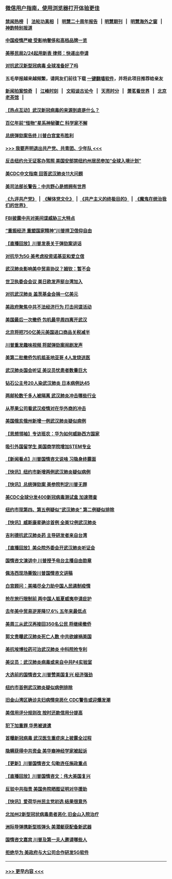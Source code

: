 ### [微信用户指南，使用浏览器打开体验更佳](https://github.com/gfw-breaker/banned-news1/blob/master/indexes/wechat-guide.md?t=0)
#### [禁闻热榜](热点新闻.md?t=0)  &nbsp;&nbsp;|&nbsp;&nbsp; [法轮功真相](https://github.com/gfw-breaker/truth/blob/master/README.md?t=0) &nbsp;&nbsp;|&nbsp;&nbsp; [明慧二十周年报告](https://github.com/gfw-breaker/mh-reports/blob/master/README.md?t=0) &nbsp;&nbsp;|&nbsp;&nbsp;[明慧期刊](https://github.com/gfw-breaker/mh-qikan) &nbsp;&nbsp;|&nbsp;&nbsp; [明慧海外之窗](https://github.com/gfw-breaker/mh-news/blob/master/README.md?t=0) &nbsp;&nbsp;|&nbsp;&nbsp; [神韵特别报道](https://github.com/gfw-breaker/mh-news/blob/master/shenyun.md?t=0)
#### [中国疫情严峻 受影响奢侈和高档品牌一览](../pages/nsc412/n11850319.md?t=02071055) 
#### [美移民局2/24起用新表 律师：快递出申请](../pages/nsc412/n11848220.md?t=02071055) 
#### [对抗武汉新型冠病毒 全球准备好了吗](../pages/nsc412/n11850142.md?t=02071055) 
#### 五毛举报越来越频繁，请网友们前往下载 [一键翻墙软件](https://github.com/gfw-breaker/ssr-accounts)，并将此项目推荐给亲友
#### [新闻拍案惊奇](https://github.com/gfw-breaker/banned-news1/blob/master/pages/link4.md) &nbsp;&nbsp;|&nbsp;&nbsp; [江峰时刻](https://github.com/gfw-breaker/banned-news1/blob/master/pages/link4.md) &nbsp;&nbsp;|&nbsp;&nbsp; [文昭谈古论今](https://github.com/gfw-breaker/banned-news1/blob/master/pages/link4.md) &nbsp;&nbsp;|&nbsp;&nbsp; [天亮时分](https://github.com/gfw-breaker/banned-news1/blob/master/pages/link4.md) &nbsp;&nbsp;|&nbsp;&nbsp; [萧茗看世界](https://github.com/gfw-breaker/banned-news1/blob/master/pages/link4.md) &nbsp;&nbsp;|&nbsp;&nbsp; [北京老茶馆](https://github.com/gfw-breaker/banned-news1/blob/master/pages/link4.md) &nbsp;&nbsp;|&nbsp;&nbsp; 
#### [【热点互动】武汉新冠病毒的来源到底是什么？](../pages/nsc412/n11849749.md?t=02071055) 
#### [百亿年前“怪物”星系神秘骤亡 科学家不解](../pages/nsc412/n11849863.md?t=02071055) 
#### [总统弹劾案告终 川普白宫宣布胜利](../pages/nsc412/n11849985.md?t=02071055) 
#### [>>> 我要声明退出共产党、共青团、少年队 <<<](https://github.com/begood0513/goodnews/blob/master/quit/letter.md) 
#### [反击纽约允无证客办驾照  美国安部禁纽约州居民参加“全球入境计划”](../pages/nsc412/n11849828.md?t=02071055) 
#### [美CDC中文指南 回答武汉肺炎11大问题](../pages/nsc412/n11849703.md?t=02071055) 
#### [美司法部长警告：中共野心是想拥有世界](../pages/nsc412/n11849769.md?t=02071055) 
#### [《九评共产党》](https://github.com/begood0513/9ping.md/blob/master/README.md) &nbsp;|&nbsp; [《解体党文化》](../../../../jtdwh.md/blob/master/README.md)  &nbsp;|&nbsp; [《共产主义的终极目的》](../../../../gczydzjmd.md/blob/master/README.md) &nbsp;|&nbsp; [《魔鬼在统治我们的世界》](../../../../mgztzwmdsj.md/blob/master/README.md) 
#### [FBI披露中共对美间谍威胁三大特点](../pages/nsc412/n11849700.md?t=02071055) 
#### [“重振经济 重塑国家精神”川普捍卫信仰自由](../pages/nsc412/n11849641.md?t=02071055) 
#### [【直播回放】川普发表关于弹劾案讲话](../pages/nsc412/n11849472.md?t=02071055) 
#### [对抗华为5G 美考虑投资诺基亚和爱立信](../pages/nsc412/n11849510.md?t=02071055) 
#### [武汉肺炎影响美中贸易协议？姆钦：暂不会](../pages/nsc412/n11849497.md?t=02071055) 
#### [世卫执委会会议 美日欧发声挺台湾加入](../pages/nsc412/n11849433.md?t=02071055) 
#### [对抗武汉肺炎 盖茨基金会捐一亿美元](../pages/nsc412/n11848953.md?t=02071055) 
#### [美政府聚焦中共不法经济行为 打击间谍活动](../pages/nsc412/n11849322.md?t=02071055) 
#### [美国最后一次撤侨 包机最早周四离开武汉](../pages/nsc412/n11849395.md?t=02071055) 
#### [北京将把750亿美元美国进口商品关税减半](../pages/nsc412/n11848896.md?t=02071055) 
#### [川普重发趣味视频 将就弹劾案闹剧发声](../pages/nsc412/n11848715.md?t=02071055) 
#### [美第二批撤侨包机抵圣地亚哥 4人发烧送医](../pages/nsc412/n11847923.md?t=02071055) 
#### [武汉肺炎国会听证 美议员忧患者数量巨大](../pages/nsc412/n11844851.md?t=02071055) 
#### [钻石公主号20人染武汉肺炎 日本病例达45](../pages/nsc412/n11847823.md?t=02071055) 
#### [两邮轮数千多人被隔离 武汉肺炎冲击哪些行业](../pages/nsc412/n11847456.md?t=02071055) 
#### [从苹果公司看武汉疫情对在华外商的冲击](../pages/nsc412/n11847586.md?t=02071055) 
#### [美国俄亥俄州新增一例武汉肺炎疑似病例](../pages/nsc412/n11847714.md?t=02071055) 
#### [【思想领袖】专访班农：华为如何威胁西方国家](../pages/nsc412/n11847306.md?t=02071055) 
#### [吸引外国留学生 美国商学院增加STEM专业](../pages/nsc412/n11847417.md?t=02071055) 
#### [【新闻看点】川普国情咨文说啥 习隐身终露面](../pages/nsc412/n11847016.md?t=02071055) 
#### [【快讯】纽约市新增两例武汉肺炎疑似病例](../pages/nsc412/n11847250.md?t=02071055) 
#### [【快讯】总统弹劾案 美参院判定川普无罪](../pages/nsc412/n11847316.md?t=02071055) 
#### [美CDC全球分发400新冠病毒测试盒 加速筛查](../pages/nsc412/n11847260.md?t=02071055) 
#### [纽约市现第四、第五例疑似“武汉肺炎”   第二例疑似排除](../pages/nsc412/n11847332.md?t=02071055) 
#### [【快讯】威斯康星确诊首例 全美12例武汉肺炎](../pages/nsc412/n11847162.md?t=02071055) 
#### [吉利德抗武汉肺炎药 主导研发者来自台湾](../pages/nsc412/n11847064.md?t=02071055) 
#### [【直播回放】美众院外委会开武汉肺炎听证会](../pages/nsc412/n11846727.md?t=02071055) 
#### [国情咨文演讲中 川普授予电台主播自由勋章](../pages/nsc412/n11846815.md?t=02071055) 
#### [佩洛西现场撕毁川普国情咨文讲稿](../pages/nsc412/n11846724.md?t=02071055) 
#### [白宫顾问：美竭尽全力助中国人民遏制疫情](../pages/nsc412/n11846756.md?t=02071055) 
#### [抢在旅行限制前 两中国人抵夏威夷申请庇护](../pages/nsc412/n11846866.md?t=02071055) 
#### [去年美中贸易逆差降17.6% 五年来最低点](../pages/nsc412/n11846755.md?t=02071055) 
#### [美周三从武汉再接回350名公民 将继续撤侨](../pages/nsc412/n11846705.md?t=02071055) 
#### [郭文贵曝武汉肺炎死亡人数 中共欲嫁祸美国](../pages/nsc412/n11846240.md?t=02071055) 
#### [美抗埃博拉药可治武汉肺炎 中科院抢专利](../pages/nsc412/n11846409.md?t=02071055) 
#### [美议员：武汉肺炎病毒或来自中共P4实验室](../pages/nsc412/n11846043.md?t=02071055) 
#### [大选前的国情咨文 川普赞美国复兴 经济强劲](../pages/nsc412/n11845526.md?t=02071055) 
#### [纽约市首例武汉肺炎疑似病例排除](../pages/nsc412/n11844989.md?t=02071055) 
#### [旧金山湾区确诊夫妇病情突恶化 CDC警告或迎爆发潮](../pages/nsc412/n11845730.md?t=02071055) 
#### [美信用评分规则改  按时还款信用分提高](../pages/nsc412/n11845488.md?t=02071055) 
#### [犯下加重罪 华男被速遣](../pages/nsc412/n11845476.md?t=02071055) 
#### [首曝新冠病毒 武汉医生重症床上披露全过程](../pages/nsc412/n11845150.md?t=02071055) 
#### [隐瞒获得中共资金 美华裔神经学家被起诉](../pages/nsc412/n11844879.md?t=02071055) 
#### [【更新】川普国情咨文 勾勒连任施政重点](../pages/nsc412/n11845223.md?t=02071055) 
#### [【直播回放】川普国情咨文：伟大美国复兴](../pages/nsc412/n11842079.md?t=02071055) 
#### [反驳中共指责 美国务院晒图证明对华援助](../pages/nsc412/n11844859.md?t=02071055) 
#### [【快讯】爱荷华州民主党初选 结果很意外](../pages/nsc412/n11844878.md?t=02071055) 
#### [北加州2新型冠状病毒患者恶化 旧金山入院治疗](../pages/nsc412/n11844842.md?t=02071055) 
#### [洲际导弹携新型核弹头 美潜艇获配备新武器](../pages/nsc412/n11844680.md?t=02071055) 
#### [国情咨文嘉宾 川普及第一夫人邀请哪些人](../pages/nsc412/n11844712.md?t=02071055) 
#### [拒绝华为 美政府与大公司合作研发5G软件](../pages/nsc412/n11844625.md?t=02071055) 

----
#### [ >>> 更早内容 <<< ](../indexes/nsc412-earlier.md)
